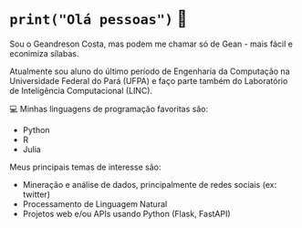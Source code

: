 # ```print("Olá pessoas")``` 👋
Sou o Geandreson Costa, mas podem me chamar só de Gean - mais fácil e econimiza sílabas.

Atualmente sou aluno do último período de Engenharia da Computação na Universidade Federal do Pará (UFPA) e faço parte também do Laboratório de Inteligência Computacional (LINC).

💻 Minhas linguagens de programação favoritas são:

* Python
* R
* Julia

Meus principais temas de interesse são:

* Mineração e análise de dados, principalmente de redes sociais (ex: twitter)
* Processamento de Linguagem Natural
* Projetos web e/ou APIs usando Python (Flask, FastAPI)

<!--
**gean-costa/gean-costa** is a ✨ _special_ ✨ repository because its `README.md` (this file) appears on your GitHub profile.

Here are some ideas to get you started:

- 🔭 I’m currently working on ...
- 🌱 I’m currently learning ...
- 👯 I’m looking to collaborate on ...
- 🤔 I’m looking for help with ...
- 💬 Ask me about ...
- 📫 How to reach me: ...
- 😄 Pronouns: ...
- ⚡ Fun fact: ...
-->
